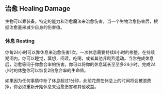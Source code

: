 ## 治愈 Healing Damage

​		生物可以靠装备，特定的能力和治愈魔法来治愈伤害。当一个生物治愈伤害后，根据治愈量来减少自身的伤害值。

### 休息 Resting

​		你每24小时可以靠休息来治愈伤害1次。一次休息需要持续8小时的修整。在持续期间内，你可以睡觉，冥想，阅读，吃喝，或者其他非剧烈运动。当你完成休息后，治愈等同于你愈合率的伤害。你可以将你的休息延长至至多24小时。完成24小时的休整你可以恢复2倍愈合率的生命值。

​		如果因为任何事情中断了休息超过1分钟，此前花费在休息上的时间将会被浪费掉，你必须重新开始休息来治愈伤害和其他收益。